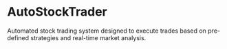 # AutoStockTrader
Automated stock trading system designed to execute trades based on pre-defined strategies and real-time market analysis.
